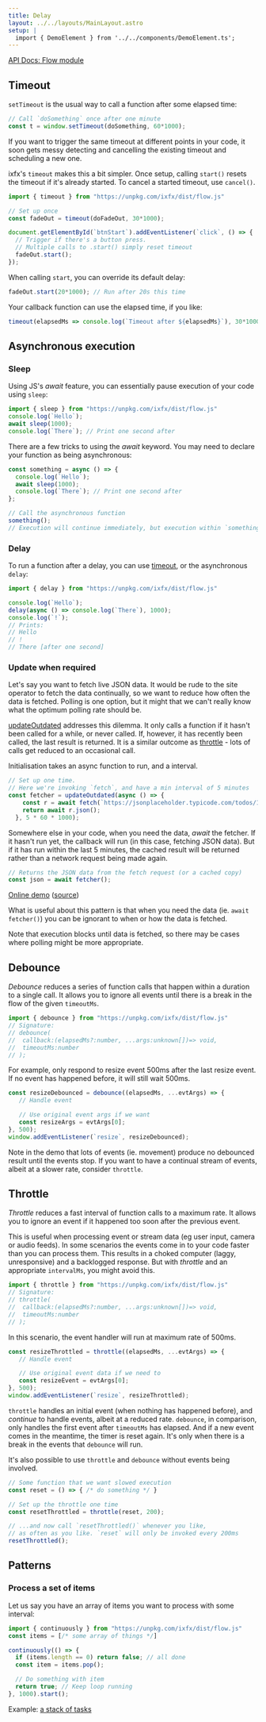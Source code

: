 ```yaml
---
title: Delay
layout: ../../layouts/MainLayout.astro
setup: |
  import { DemoElement } from '../../components/DemoElement.ts';
---
```


[API Docs: Flow module](https://clinth.github.io/ixfx/modules/Flow.html)

## Timeout

`setTimeout` is the usual way to call a function after some elapsed time:

```js
// Call `doSomething` once after one minute
const t = window.setTimeout(doSomething, 60*1000);
```

If you want to trigger the same timeout at different points in your code, it soon gets messy  detecting and cancelling the existing timeout and scheduling a new one.

ixfx's `timeout` makes this a bit simpler. Once setup, calling `start()` resets the timeout if it's already started. To cancel a started timeout, use `cancel()`.

```js
import { timeout } from "https://unpkg.com/ixfx/dist/flow.js"

// Set up once
const fadeOut = timeout(doFadeOut, 30*1000);

document.getElementById(`btnStart`).addEventListener(`click`, () => {
  // Trigger if there's a button press.
  // Multiple calls to .start() simply reset timeout
  fadeOut.start();
});
```

When calling `start`, you can override its default delay:

```js
fadeOut.start(20*1000); // Run after 20s this time
```

Your callback function can use the elapsed time, if you like:

```js
timeout(elapsedMs => console.log(`Timeout after ${elapsedMs}`), 30*1000).start();
```

## Asynchronous execution

### Sleep

Using JS's _await_ feature, you can essentially pause execution of your code using `sleep`:

```js
import { sleep } from "https://unpkg.com/ixfx/dist/flow.js"
console.log(`Hello`);
await sleep(1000);
console.log(`There`); // Print one second after
```

There are a few tricks to using the _await_ keyword. You may need to declare your function as being asynchronous:

```js
const something = async () => {
  console.log(`Hello`);
  await sleep(1000);
  console.log(`There`); // Print one second after
};

// Call the asynchronous function
something();
// Execution will continue immediately, but execution within `something` will pause as expected.
```

### Delay

To run a function after a delay, you can use [timeout](#timeout), or the asynchronous `delay`:

```js
import { delay } from "https://unpkg.com/ixfx/dist/flow.js"

console.log(`Hello`);
delay(async () => console.log(`There`), 1000);
console.log(`!`);
// Prints:
// Hello
// !
// There [after one second]
```

### Update when required

Let's say you want to fetch live JSON data. It would be rude to the site operator to fetch the data continually, so we want to reduce how often the data is fetched. Polling is one option, but it might that we can't really know what the optimum polling rate should be.  

[updateOutdated](https://clinth.github.io/ixfx/modules/Flow.html#updateOutdated) addresses this dilemma. It only calls a function if it hasn't been called for a while, or never called. If, however, it has recently been called, the last result is returned. It is a similar outcome as [throttle](#throttle) - lots of calls get reduced to an occasional call.

Initialisation takes an async function to run, and a interval.

```js
// Set up one time.
// Here we're invoking `fetch`, and have a min interval of 5 minutes 
const fetcher = updateOutdated(async () => {
    const r = await fetch(`https://jsonplaceholder.typicode.com/todos/1`);
    return await r.json();
  }, 5 * 60 * 1000);
```

Somewhere else in your code, when you need the data, _await_ the fetcher. If it hasn't run yet, the callback will run (in this case, fetching JSON data). But if it has run within the last 5 minutes, the cached result will be returned rather than a network request being made again.

```js
// Returns the JSON data from the fetch request (or a cached copy)
const json = await fetcher();
```

[Online demo](https://clinth.github.io/ixfx-demos/flow/fetch-outdated/) ([source](https://github.com/ClintH/ixfx-demos/tree/main/flow/fetch-outdated))

What is useful about this pattern is that when you need the data (ie. `await fetcher()`) you can be ignorant to when or how the data is fetched. 

Note that execution blocks until data is fetched, so there may be cases where polling might be more appropriate.

## Debounce

_Debounce_ reduces a series of function calls that happen within a duration to a single call. It allows you to ignore all events until there is a break in the flow of the given `timeoutMs`.

```js
import { debounce } from "https://unpkg.com/ixfx/dist/flow.js"
// Signature:
// debounce(
//  callback:(elapsedMs?:number, ...args:unknown[])=> void, 
//  timeoutMs:number
// );
```

For example, only respond to resize event 500ms after the last resize event. If no event has happened before, it will still wait 500ms.

```js
const resizeDebounced = debounce((elapsedMs, ...evtArgs) => {
   // Handle event

   // Use original event args if we want
   const resizeArgs = evtArgs[0];
}, 500);
window.addEventListener(`resize`, resizeDebounced);
```

<demo-element title="Debounce pointermove event" src="/flow/debounce/" />

Note in the demo that lots of events (ie. movement) produce no debounced result until the events stop. If you want to have a continual stream of events, albeit at a slower rate, consider `throttle`.

## Throttle

_Throttle_ reduces a fast interval of function calls to a maximum rate. It allows you to ignore an event if it happened too soon after the previous event.

This is useful when processing event or stream data (eg user input, camera or audio feeds). In some scenarios the events come in to your code faster than you can process them. This results in a choked computer (laggy, unresponsive) and a backlogged response. But with _throttle_ and an appropriate `intervalMs`, you might avoid this.

```js
import { throttle } from "https://unpkg.com/ixfx/dist/flow.js"
// Signature:
// throttle(
//  callback:(elapsedMs?:number, ...args:unknown[])=> void, 
//  timeoutMs:number
// );
```

In this scenario, the event handler will run at maximum rate of 500ms.

```js
const resizeThrottled = throttle((elapsedMs, ...evtArgs) => {
   // Handle event

   // Use original event data if we need to
   const resizeEvent = evtArgs[0];
}, 500);
window.addEventListener(`resize`, resizeThrottled);
```

<demo-element title="Throttle pointer move events" src="/flow/throttle/" />

`throttle` handles an initial event (when nothing has happened before), and _continue_ to handle events, albeit at a reduced rate. `debounce`, in comparison, only handles the first event after `timeoutMs` has elapsed. And if a new event comes in the meantime, the timer is reset again. It's only when there is a break in the events that `debounce` will run.

It's also possible to use `throttle` and `debounce` without events being involved.

```js
// Some function that we want slowed execution
const reset = () => { /* do something */ }

// Set up the throttle one time
const resetThrottled = throttle(reset, 200);

// ...and now call `resetThrottled()` whenever you like, 
// as often as you like. `reset` will only be invoked every 200ms
resetThrottled();
```
  
## Patterns

### Process a set of items

Let us say you have an array of items you want to process with some interval:

```js
import { continuously } from "https://unpkg.com/ixfx/dist/flow.js"
const items = [/* some array of things */]

continuously(() => {
  if (items.length == 0) return false; // all done
  const item = items.pop();

  // Do something with item
  return true; // Keep loop running
}, 1000).start();
```

Example: [a stack of tasks](../data/collections/#jobQueue)